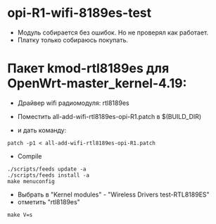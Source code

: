 # opi-R1-wifi-8189es-test
* Модуль собирается без ошибок. Но не проверял как работает.
* Платку только собираюсь покупать.

# Пакет kmod-rtl8189es для OpenWrt-master_kernel-4.19:
* Дрaйвер wifi радиомодуля: rtl8189es

* Поместить all-add-wifi-rtl8189es-opi-R1.patch в $(BUILD_DIR)
* и дать команду:
```
patch -p1 < all-add-wifi-rtl8189es-opi-R1.patch
```

* Compile
```
./scripts/feeds update -a
./scripts/feeds install -a
make menuconfig
```
* Выбрать в "Kernel modules" - "Wireless Drivers test-RTL8189ES"
* отметить "rtl8189es"
```
make V=s
```

